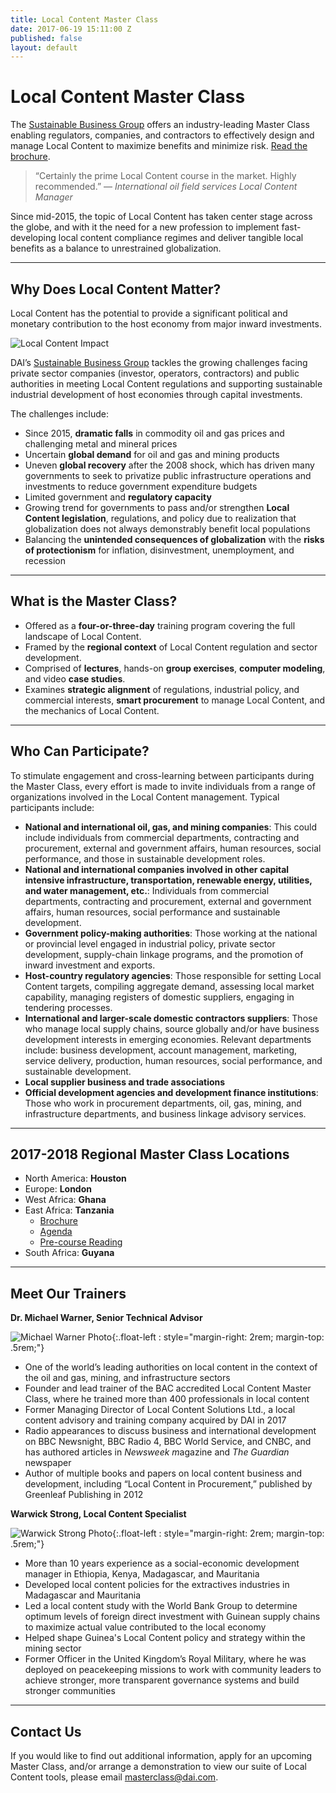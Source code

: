 ```yaml
---
title: Local Content Master Class
date: 2017-06-19 15:11:00 Z
published: false
layout: default
---
```


# Local Content Master Class

The [Sustainable Business Group](/our-work/solutions/sustainable-business) offers an industry-leading Master Class enabling regulators, companies, and contractors to effectively design and manage Local Content to maximize benefits and minimize risk. [Read the brochure](/uploads/tanzania-brochure.pdf).

> “Certainly the prime Local Content course in the market. Highly recommended.” — *International oil field services Local Content Manager*

Since mid-2015, the topic of Local Content has taken center stage across the globe, and with it the need for a new profession to implement fast-developing local content compliance regimes and deliver tangible local benefits as a balance to unrestrained globalization.

<hr>

## Why Does Local Content Matter?

Local Content has the potential to provide a significant political and monetary contribution to the host economy from major inward investments.

![Local Content Impact](/uploads/local-impact-chart.jpg)

DAI’s [Sustainable Business Group](/our-work/solutions/sustainable-business) tackles the growing challenges facing private sector companies (investor, operators, contractors) and public authorities in meeting Local Content regulations and supporting sustainable industrial development of host economies through capital investments.

The challenges include:

* Since 2015, **dramatic falls** in commodity oil and gas prices and challenging metal and mineral prices
* Uncertain **global demand** for oil and gas and mining products
* Uneven **global recovery** after the 2008 shock, which has driven many governments to seek to privatize public infrastructure operations and investments to reduce government expenditure budgets
* Limited government and **regulatory capacity**
* Growing trend for governments to pass and/or strengthen **Local Content legislation**, regulations, and policy due to realization that globalization does not always demonstrably benefit local populations
* Balancing the **unintended consequences of globalization** with the **risks of protectionism** for inflation, disinvestment, unemployment, and recession

<hr>

## What is the Master Class?

* Offered as a **four-or-three-day** training program covering the full landscape of Local Content.
* Framed by the **regional context** of Local Content regulation and sector development.
* Comprised of **lectures**, hands-on **group exercises**, **computer modeling**, and video **case studies**.
* Examines **strategic alignment** of regulations, industrial policy, and commercial interests, **smart procurement** to manage Local Content, and the mechanics of Local Content.

<hr>

## Who Can Participate?

To stimulate engagement and cross-learning between participants during the Master Class, every effort is made to invite individuals from a range of organizations involved in the Local Content management. Typical participants include:

* **National and international oil, gas, and mining companies**: This could include individuals from commercial departments, contracting and procurement, external and government affairs, human resources, social performance, and those in sustainable development roles.
* **National and international companies involved in other capital intensive infrastructure, transportation, renewable energy, utilities, and water management, etc.**: Individuals from commercial departments, contracting and procurement, external and government affairs, human resources, social performance and sustainable development.
* **Government policy-making authorities**: Those working at the national or provincial level engaged in industrial policy, private sector development, supply-chain linkage programs, and the promotion of inward investment and exports.
* **Host-country regulatory agencies**: Those responsible for setting Local Content targets, compiling aggregate demand, assessing local market capability, managing registers of domestic suppliers, engaging in tendering processes.
* **International and larger-scale domestic contractors suppliers**: Those who manage local supply chains, source globally and/or have business development interests in emerging economies. Relevant departments include: business development, account management, marketing, service delivery, production, human resources, social performance, and sustainable development.
* **Local supplier business and trade associations**
* **Official development agencies and development finance institutions**: Those who work in procurement departments, oil, gas, mining, and infrastructure departments, and business linkage advisory services.

<hr>

## 2017-2018 Regional Master Class Locations

* North America: **Houston**
* Europe: **London**
* West Africa: **Ghana**
* East Africa: **Tanzania**
  * [Brochure](/uploads/tanzania-brochure.pdf)
  * [Agenda](/uploads/tanzania-agenda.pdf)
  * [Pre-course Reading](/uploads/tanzania-reading.pdf)
* South Africa: **Guyana**

<hr>

## Meet Our Trainers

**Dr. Michael Warner, Senior Technical Advisor**

![Michael Warner Photo](/uploads/warner.jpg){:.float-left : style="margin-right: 2rem; margin-top: .5rem;"}

* One of the world’s leading authorities on local content in the context of the oil and gas, mining, and infrastructure sectors
* Founder and lead trainer of the BAC accredited Local Content Master Class, where he trained more than 400 professionals in local content
* Former Managing Director of Local Content Solutions Ltd., a local content advisory and training company acquired by DAI in 2017
* Radio appearances to discuss business and international development on BBC Newsnight, BBC Radio 4, BBC World Service, and CNBC, and has authored articles in *Newsweek m*agazine and *The Guardian* newspaper
* Author of multiple books and papers on local content business and development, including “Local Content in Procurement,” published by Greenleaf Publishing in 2012

**Warwick Strong, Local Content Specialist**

![Warwick Strong Photo](https://assetify-dai.com/experts/Slice.jpg){:.float-left : style="margin-right: 2rem; margin-top: .5rem;"}

* More than 10 years experience as a social-economic development manager in Ethiopia, Kenya, Madagascar, and Mauritania
* Developed local content policies for the extractives industries in Madagascar and Mauritania
* Led a local content study with the World Bank Group to determine optimum levels of foreign direct investment with Guinean supply chains to maximize actual value contributed to the local economy
* Helped shape Guinea's Local Content policy and strategy within the mining sector
* Former Officer in the United Kingdom’s Royal Military, where he was deployed on peacekeeping missions to work with community leaders to achieve stronger, more transparent governance systems and build stronger communities

<hr>

## Contact Us

If you would like to find out additional information, apply for an upcoming Master Class, and/or arrange a demonstration to view our suite of Local Content tools, please email [masterclass@dai.com](mailto:masterclass@dai.com).